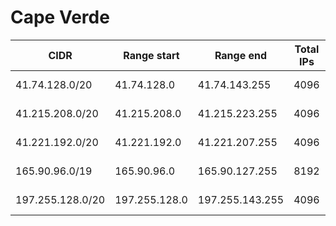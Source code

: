 # Cape Verde

CIDR               | Range start     | Range end       | Total IPs  | Assign date | Owner
------------------ | --------------- | --------------- | ---------- | ----------- | -----
41.74.128.0/20     | 41.74.128.0     | 41.74.143.255   | 4096       | 2010-05-18  | 
41.215.208.0/20    | 41.215.208.0    | 41.215.223.255  | 4096       | 2008-10-02  | 
41.221.192.0/20    | 41.221.192.0    | 41.221.207.255  | 4096       | 2007-09-21  | 
165.90.96.0/19     | 165.90.96.0     | 165.90.127.255  | 8192       | 2015-10-30  | 
197.255.128.0/20   | 197.255.128.0   | 197.255.143.255 | 4096       | 2011-03-01  | 
